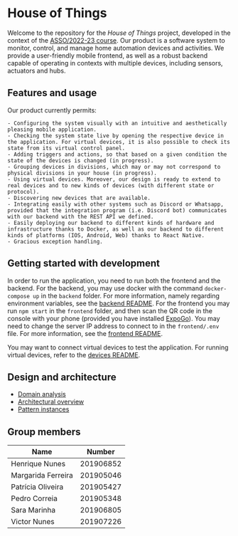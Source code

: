 # House of Things

Welcome to the repository for the _House of Things_ project, developed in the context of the [ASSO/2022-23 course](https://sigarra.up.pt/feup/pt/ucurr_geral.ficha_uc_view?pv_ocorrencia_id=501938). Our product is a software system to monitor, control, and manage home automation devices and activities. We provide a user-friendly mobile frontend, as well as a robust backend capable of operating in contexts with multiple devices, including sensors, actuators and hubs.

<!-- Explain here in one or two sentences what are the goals of your product. --> 

## Features and usage

Our product currently permits:

    - Configuring the system visually with an intuitive and aesthetically pleasing mobile application.
    - Checking the system state live by opening the respective device in the application. For virtual devices, it is also possible to check its state from its virtual control panel.
    - Adding triggers and actions, so that based on a given condition the state of the devices is changed (in progress).
    - Grouping devices in divisions, which may or may not correspond to physical divisions in your house (in progress).
    - Using virtual devices. Moreover, our design is ready to extend to real devices and to new kinds of devices (with different state or protocol).
    - Discovering new devices that are available.
    - Integrating easily with other systems such as Discord or Whatsapp, provided that the integration program (i.e. Discord bot) communicates with our backend with the REST API we defined.
    - Easily deploying our backend to different kinds of hardware and infrastructure thanks to Docker, as well as our backend to different kinds of platforms (IOS, Android, Web) thanks to React Native.
    - Gracious exception handling.

<!-- Enumerate and describe the features (functional requirements) that your product currently provides -->

<!-- Briefly explain how to use your software from the standpoint of its users. This can include a short video, one or two screenshots, and a textual explanation.-->

## Getting started with development

<!-- Very briefly explain how to build, run the tests and run the application itself in a development environment. -->

In order to run the application, you need to run both the frontend and the backend. For the backend, you may use docker with the command `docker-compose up` in the `backend` folder. For more information, namely regarding environment variables, see the [backend README](backend/README.md). For the frontend you may run `npm start` in the `frontend` folder, and then scan the QR code in the console with your phone (provided you have installed [ExpoGo](https://expo.dev/client)). You may need to change the server IP address to connect to in the `frontend/.env` file. For more information, see the [frontend README](frontend/README.md).

You may want to connect virtual devices to test the application. For running virtual devices, refer to the [devices README](devices/README.md).

<!-- ## Packaging and deploying -->

<!-- Very briefly explain how to package, deploy and run the system to a production (or production-like) environment. -->

<!-- ... -->

## Design and architecture

 * [Domain analysis](docs/domain-analysis.md) <!-- Includes description of the domain, illustrated by a domain model (UML class diagram). -->
 * [Architectural overview](docs/architectural-overview.md) <!-- Includes description of the architecture, illustrated by architectural diagrams (UML component and/or deployment diagrams). The description should enumerate and describe the quality attributes (non-functional requirements) that your product currently provides, and how does that relate to the architecture. -->
 * [Pattern instances](docs/pattern-instances.md) <!-- See sample file for further instructions -->

## Group members

| Name                  | Number    |
| --------------------- | --------- |
| Henrique Nunes        | 201906852 |
| Margarida Ferreira    | 201905046 |
| Patrícia Oliveira     | 201905427 |
| Pedro Correia         | 201905348 |
| Sara Marinha          | 201906805 |
| Victor Nunes          | 201907226 |

